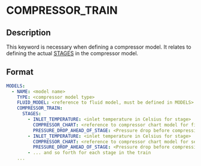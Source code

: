 # COMPRESSOR_TRAIN

## Description

This keyword is necessary when defining a compressor model. It relates to defining the actual
[STAGES](/about/references/STAGES.md) in the compressor model.

## Format

~~~~yaml
MODELS:
  - NAME: <model name>
    TYPE: <compressor model type>
    FLUID_MODEL: <reference to fluid model, must be defined in MODELS>
    COMPRESSOR_TRAIN: 
      STAGES:
        - INLET_TEMPERATURE: <inlet temperature in Celsius for stage>
          COMPRESSOR_CHART: <reference to compressor chart model for first stage, must be defined in MODELS or FACILITY_INPUTS>
          PRESSURE_DROP_AHEAD_OF_STAGE: <Pressure drop before compression stage [in bar]>
        - INLET_TEMPERATURE: <inlet temperature in Celsius for stage>
          COMPRESSOR_CHART: <reference to compressor chart model for second stage, must be defined in MODELS or FACILITY_INPUTS>
          PRESSURE_DROP_AHEAD_OF_STAGE: <Pressure drop before compression stage [in bar]>
        - ... and so forth for each stage in the train        
    ...
~~~~
